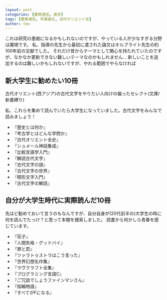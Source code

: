 ```yaml
---
layout: post
categories: [慶應通信, 進捗]
tags: [慶應通信, 卒業論文, 古代オリエント史]
author: tmo
---
```

これは研究の愚痴になるかもしれないのですが、やっている人が少なすぎる分野は魔境です。
私、指導の先生から最初に渡された論文はオルブライト先生の約100年前の文献でした。
それだけ昔からテーマとして関心を持たれていたのですが、なかなか更新できない難しいテーマなのかもしれません…
新しいことを追加するのは難しいかもしれないですが、やれる範囲でやらなければ

## 新大学生に勧めたい10冊
古代オリエント(西アジア)の古代文字をやりたい人向けの偏ったセレクト(文庫/新書縛り)

私、これらを集めて読んでいたら大学生になっていました。古代文字をみんなで読みましょう！

* 『歴史とは何か』
* 『考古学とはどんな学問か』
* 『古代オリエント全史』
* 『シュメール神話集成』
* 『比較言語学入門』
* 『解読古代文字』
* 『古代文字の謎』
* 『古代文字の世界』
* 『楔形文字入門』
* 『古代文字の解読』

## 自分が大学生時代に実際読んだ10冊
先ほど勧めておいて言うのもなんですが、自分自身が(20代前半の)大学生の時に何を読んでたっけ？と思って本棚を捜索しました。
読書から何かしら青春を感じています。

* 『荘子』
* 『人間失格・グッドバイ』
* 『罪と罰』
* 『ツァラトゥストラはこう言った』
* 『世界幻想名作集』
* 『ラヴクラフト全集』
* 『プログラミング言語C』
* 『ご冗談でしょうファインマンさん』
* 『指輪物語』
* 『すべてがFになる』
